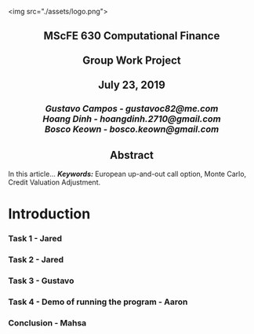 
<img src=\"./assets/logo.png\">
<h2><center>
MScFE 630 Computational Finance<br><br>
Group Work Project<br><br>
July 23, 2019<br><br>
<small><i>
Gustavo Campos - gustavoc82@me.com<br>
Hoang Dinh - hoangdinh.2710@gmail.com<br>
Bosco Keown - bosco.keown@gmail.com
</i></small></center></h2>
<h2><center>Abstract</center></h2>
In this article...
<b><i>Keywords:</i></b> European up-and-out call option, Monte Carlo, Credit Valuation Adjustment.

# Introduction

### Task 1 - Jared

### Task 2 - Jared

### Task 3 - Gustavo

### Task 4 - Demo of running the program - Aaron

### Conclusion - Mahsa
